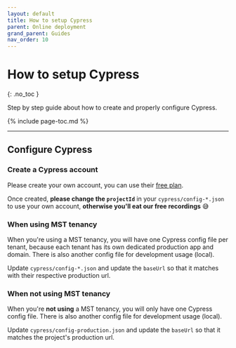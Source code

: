 ```yaml
---
layout: default
title: How to setup Cypress
parent: Online deployment
grand_parent: Guides
nav_order: 10
---
```


# How to setup Cypress
{: .no_toc }

<div class="code-example" markdown="1">
Step by step guide about how to create and properly configure Cypress.
</div>

{% include page-toc.md %}

---

## Configure Cypress

### Create a Cypress account

Please create your own account, you can use their [free plan](https://www.cypress.io/pricing/).

Once created, **please change the `projectId`** in your `cypress/config-*.json` to use your own account, **otherwise you'll eat our free recordings** :sweat_smile:

### When using MST tenancy

When you're using a MST tenancy, you will have one Cypress config file per tenant, because each tenant has its own dedicated production app and domain.
There is also another config file for development usage (local).

Update `cypress/config-*.json` and update the `baseUrl` so that it matches with their respective production url.

### When not using MST tenancy

When you're **not using** a MST tenancy, you will only have one Cypress config file.
There is also another config file for development usage (local).

Update `cypress/config-production.json` and update the `baseUrl` so that it matches the project's production url.
